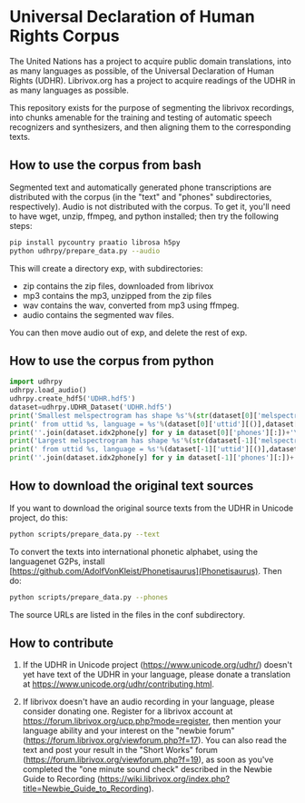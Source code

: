 # Universal Declaration of Human Rights Corpus

The United Nations has a project to acquire public domain
translations, into as many languages as possible, of the Universal
Declaration of Human Rights (UDHR).  Librivox.org has a project to
acquire readings of the UDHR in as many languages as possible.

This repository exists for the purpose of
segmenting the librivox recordings, into chunks amenable for the
training and testing of automatic speech recognizers and synthesizers,
and then aligning them to the corresponding texts. 

## How to use the corpus from bash

Segmented text and automatically generated phone transcriptions are distributed with the
corpus (in the "text" and "phones" subdirectories, respectively).
Audio is not distributed with the corpus.  To get it, you'll need
to have wget, unzip, ffmpeg, and python installed; then try the
following steps:

```bash
pip install pycountry praatio librosa h5py
python udhrpy/prepare_data.py --audio
```

This will create a directory exp, with subdirectories:
* zip contains the zip files, downloaded from librivox
* mp3 contains the mp3, unzipped from the zip files
* wav contains the wav, converted from mp3 using ffmpeg.
* audio contains the segmented wav files.

You can then move audio out of exp, and delete the
rest of exp.

## How to use the corpus from python

```python
import udhrpy
udhrpy.load_audio()
udhrpy.create_hdf5('UDHR.hdf5')
dataset=udhrpy.UDHR_Dataset('UDHR.hdf5')
print('Smallest melspectrogram has shape %s'%(str(dataset[0]['melspectrogram'].shape)))
print(' from uttid %s, language = %s'%(dataset[0]['uttid'][()],dataset[0]['languagename'][()]))
print(''.join(dataset.idx2phone[y] for y in dataset[0]['phones'][:])+'\n')
print('Largest melspectrogram has shape %s'%(str(dataset[-1]['melspectrogram'].shape)))
print(' from uttid %s, language = %s'%(dataset[-1]['uttid'][()],dataset[-1]['languagename'][()]))
print(''.join(dataset.idx2phone[y] for y in dataset[-1]['phones'][:])+'\n')
```

## How to download the original text sources

If you want to download the original source texts from
the UDHR in Unicode project, do this:
```bash
python scripts/prepare_data.py --text
```

To convert the texts into international phonetic alphabet,
using the languagenet G2Ps, install
[https://github.com/AdolfVonKleist/Phonetisaurus](Phonetisaurus).
Then do:
```bash
python scripts/prepare_data.py --phones
```
The source URLs are listed in the files in the conf subdirectory.

## How to contribute

1. If the UDHR in Unicode project (https://www.unicode.org/udhr/)
   doesn't yet have text of the UDHR in your  language, please
   donate a translation at https://www.unicode.org/udhr/contributing.html.

2. If librivox doesn't have an audio recording in your language,
   please consider donating one.  Register for a librivox account at
   https://forum.librivox.org/ucp.php?mode=register, then mention your
   language ability and your interest on the "newbie forum"
   (https://forum.librivox.org/viewforum.php?f=17).  You can also read
   the text and post your result in the "Short Works" forum
   (https://forum.librivox.org/viewforum.php?f=19), as soon as you've
   completed the "one minute sound check" described in the Newbie
   Guide to Recording
   (https://wiki.librivox.org/index.php?title=Newbie_Guide_to_Recording).



